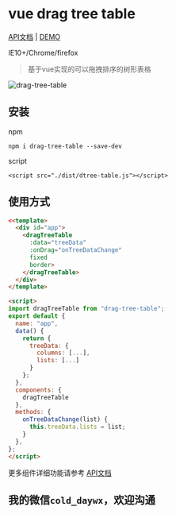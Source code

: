 # vue drag tree table

[API文档](https://www.mofazhuan.com/2019/11/14/vue-drag-tree-table%E6%96%87%E6%A1%A3/ "vue-drag-tree-table") | [DEMO](https://www.mofazhuan.com/2019/11/15/vue-drag-tree-table%20Demo/ "vue-drag-tree-table")

IE10+/Chrome/firefox
> 基于vue实现的可以拖拽排序的树形表格   

![drag-tree-table](http://q087t57rf.bkt.clouddn.com/demo.gif 'drag-tree-table')

## 安装
npm
``` bashs
npm i drag-tree-table --save-dev
```
script
``` bashs
<script src="./dist/dtree-table.js"></script>
```
## 使用方式

```html
<<template>
  <div id="app">
    <dragTreeTable
      :data="treeData"
      :onDrag="onTreeDataChange"
      fixed
      border>
    </dragTreeTable>
  </div>
</template>

<script>
import dragTreeTable from "drag-tree-table";
export default {
  name: "app",
  data() {
    return {
      treeData: {
        columns: [...],
        lists: [...]
      }
    };
  },
  components: {
    dragTreeTable
  },
  methods: {
    onTreeDataChange(list) {
      this.treeData.lists = list;
    }
  },
};
</script>

```
更多组件详细功能请参考 [API文档](https://www.npmjs.com/package/drag-tree-table "vue-drag-tree-table")
## 我的微信```cold_daywx```，欢迎沟通
